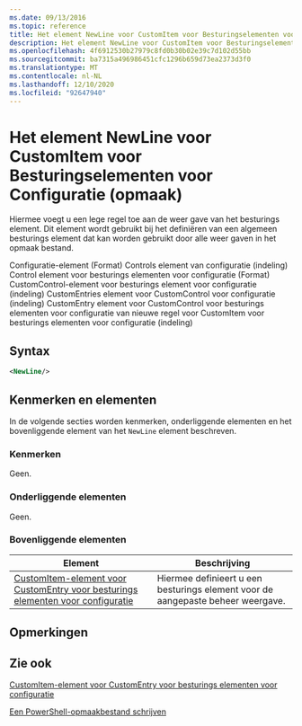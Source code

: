 ```yaml
---
ms.date: 09/13/2016
ms.topic: reference
title: Het element NewLine voor CustomItem voor Besturingselementen voor Configuratie (opmaak)
description: Het element NewLine voor CustomItem voor Besturingselementen voor Configuratie (opmaak)
ms.openlocfilehash: 4f6912530b27979c8fd0b30b02e39c7d102d55bb
ms.sourcegitcommit: ba7315a496986451cfc1296b659d73ea2373d3f0
ms.translationtype: MT
ms.contentlocale: nl-NL
ms.lasthandoff: 12/10/2020
ms.locfileid: "92647940"
---
```

# <a name="newline-element-for-customitem-for-controls-for-configuration-format"></a>Het element NewLine voor CustomItem voor Besturingselementen voor Configuratie (opmaak)

Hiermee voegt u een lege regel toe aan de weer gave van het besturings element. Dit element wordt gebruikt bij het definiëren van een algemeen besturings element dat kan worden gebruikt door alle weer gaven in het opmaak bestand.

Configuratie-element (Format) Controls element van configuratie (indeling) Control element voor besturings elementen voor configuratie (Format) CustomControl-element voor besturings element voor configuratie (indeling) CustomEntries element voor CustomControl voor configuratie (indeling) CustomEntry element voor CustomControl voor besturings elementen voor configuratie van nieuwe regel voor CustomItem voor besturings elementen voor configuratie (indeling)

## <a name="syntax"></a>Syntax

```xml
<NewLine/>
```

## <a name="attributes-and-elements"></a>Kenmerken en elementen

In de volgende secties worden kenmerken, onderliggende elementen en het bovenliggende element van het `NewLine` element beschreven.

### <a name="attributes"></a>Kenmerken

Geen.

### <a name="child-elements"></a>Onderliggende elementen

Geen.

### <a name="parent-elements"></a>Bovenliggende elementen

|Element|Beschrijving|
|-------------|-----------------|
|[CustomItem-element voor CustomEntry voor besturings elementen voor configuratie](./customitem-element-for-customentry-for-controls-for-configuration-format.md)|Hiermee definieert u een besturings element voor de aangepaste beheer weergave.|

## <a name="remarks"></a>Opmerkingen

## <a name="see-also"></a>Zie ook

[CustomItem-element voor CustomEntry voor besturings elementen voor configuratie](./customitem-element-for-customentry-for-controls-for-configuration-format.md)

[Een PowerShell-opmaakbestand schrijven](./writing-a-powershell-formatting-file.md)
